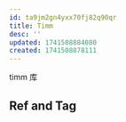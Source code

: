 ```yaml
---
id: ta9jm2gn4yxx70fj82q90qr
title: Timm
desc: ''
updated: 1741508884080
created: 1741508878111
---
```


timm 库

## Ref and Tag